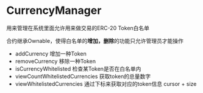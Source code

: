 # CurrencyManager

用来管理在系统里面允许用来做交易的ERC-20 Token白名单

合约继承Ownable，使得白名单的**增加，删除**的功能只允许管理员才能操作

- addCurrency 增加一种Token
- removeCurrency 移除一种Token
- isCurrencyWhitelisted 检查某Token是否在白名单内
- viewCountWhitelistedCurrencies 获取token的总量数字
- viewWhitelistedCurrencies 通过下标来获取对应的token信息 cursor + size